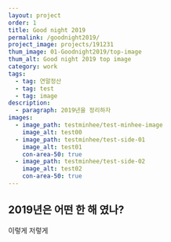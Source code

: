 ```yaml
---
layout: project
order: 1
title: Good night 2019
permalink: /goodnight2019/
project_image: projects/191231
thum_image: 01-Goodnight2019/top-image
thum_alt: Good night 2019 top image
category: work
tags:
  - tag: 연말정산
  - tag: test
  - tag: image
description:
  - paragraph: 2019년을 정리하자
images:
  - image_path: testminhee/test-minhee-image
    image_alt: test00
  - image_path: testminhee/test-side-01
    image_alt: test01
    con-area-50: true
  - image_path: testminhee/test-side-02
    image_alt: test02
    con-area-50: true
---
```


## 2019년은 어떤 한 해 였나?

이렇게 저렇게
